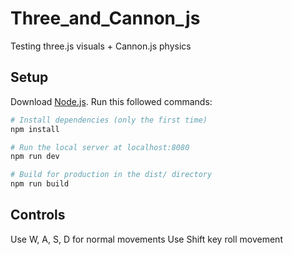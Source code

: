 # Three_and_Cannon_js

Testing three.js visuals + Cannon.js physics 

## Setup
Download [Node.js](https://nodejs.org/en/download/).
Run this followed commands:

``` bash
# Install dependencies (only the first time)
npm install

# Run the local server at localhost:8080
npm run dev

# Build for production in the dist/ directory
npm run build
```
## Controls

Use W, A, S, D for normal movements
Use Shift key roll movement

